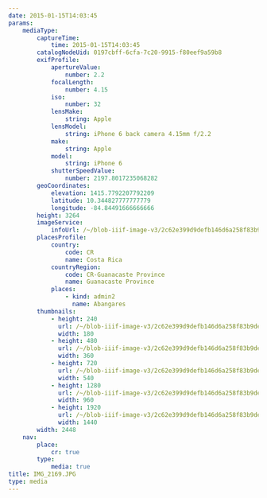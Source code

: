 ```yaml
---
date: 2015-01-15T14:03:45
params:
    mediaType:
        captureTime:
            time: 2015-01-15T14:03:45
        catalogNodeUid: 0197cbff-6cfa-7c20-9915-f80eef9a59b8
        exifProfile:
            apertureValue:
                number: 2.2
            focalLength:
                number: 4.15
            iso:
                number: 32
            lensMake:
                string: Apple
            lensModel:
                string: iPhone 6 back camera 4.15mm f/2.2
            make:
                string: Apple
            model:
                string: iPhone 6
            shutterSpeedValue:
                number: 2197.8017235068282
        geoCoordinates:
            elevation: 1415.7792207792209
            latitude: 10.344827777777779
            longitude: -84.84491666666666
        height: 3264
        imageService:
            infoUrl: /~/blob-iiif-image-v3/2c62e399d9defb146d6a258f83b9de7a4771e03662f2d1cde558fbd095555784/info.json
        placesProfile:
            country:
                code: CR
                name: Costa Rica
            countryRegion:
                code: CR-Guanacaste Province
                name: Guanacaste Province
            places:
                - kind: admin2
                  name: Abangares
        thumbnails:
            - height: 240
              url: /~/blob-iiif-image-v3/2c62e399d9defb146d6a258f83b9de7a4771e03662f2d1cde558fbd095555784/full/180%2C240/0/default.jpg
              width: 180
            - height: 480
              url: /~/blob-iiif-image-v3/2c62e399d9defb146d6a258f83b9de7a4771e03662f2d1cde558fbd095555784/full/360%2C480/0/default.jpg
              width: 360
            - height: 720
              url: /~/blob-iiif-image-v3/2c62e399d9defb146d6a258f83b9de7a4771e03662f2d1cde558fbd095555784/full/540%2C720/0/default.jpg
              width: 540
            - height: 1280
              url: /~/blob-iiif-image-v3/2c62e399d9defb146d6a258f83b9de7a4771e03662f2d1cde558fbd095555784/full/960%2C1280/0/default.jpg
              width: 960
            - height: 1920
              url: /~/blob-iiif-image-v3/2c62e399d9defb146d6a258f83b9de7a4771e03662f2d1cde558fbd095555784/full/1440%2C1920/0/default.jpg
              width: 1440
        width: 2448
    nav:
        place:
            cr: true
        type:
            media: true
title: IMG_2169.JPG
type: media
---
```

